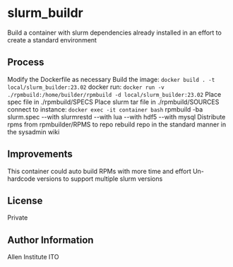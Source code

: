 slurm_buildr
=========
Build a container with slurm dependencies already installed in an effort to create a standard environment

Process
-----------
Modify the Dockerfile as necessary
Build the image: ``docker build . -t local/slurm_builder:23.02``
docker run: ``docker run -v ./rpmbuild:/home/builder/rpmbuild -d local/slurm_builder:23.02``
Place spec file in ./rpmbuild/SPECS
Place slurm tar file in ./rpmbuild/SOURCES
connect to instance: ``docker exec -it container bash``
rpmbuild -ba slurm.spec --with slurmrestd --with lua --with hdf5 --with mysql
Distribute rpms from rpmbuilder/RPMS to repo
rebuild repo in the standard manner in the sysadmin wiki

Improvements
------------
This container could auto build RPMs with more time and effort
Un-hardcode versions to support multiple slurm versions

License
-------

Private

Author Information
------------------

Allen Institute ITO

